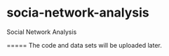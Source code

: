 socia-network-analysis
======================

Social Network Analysis

=====
The code and data sets will be uploaded later.